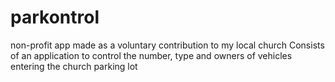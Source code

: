 # parkontrol
non-profit app made as a voluntary contribution to my local church Consists of an application to control the number, type and owners of vehicles entering the church parking lot
